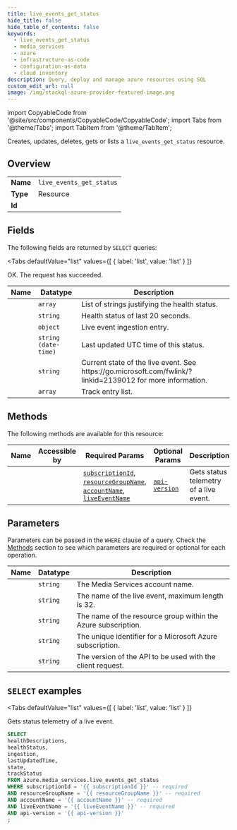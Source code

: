 ```yaml
--- 
title: live_events_get_status
hide_title: false
hide_table_of_contents: false
keywords:
  - live_events_get_status
  - media_services
  - azure
  - infrastructure-as-code
  - configuration-as-data
  - cloud inventory
description: Query, deploy and manage azure resources using SQL
custom_edit_url: null
image: /img/stackql-azure-provider-featured-image.png
---
```


import CopyableCode from '@site/src/components/CopyableCode/CopyableCode';
import Tabs from '@theme/Tabs';
import TabItem from '@theme/TabItem';

Creates, updates, deletes, gets or lists a <code>live_events_get_status</code> resource.

## Overview
<table><tbody>
<tr><td><b>Name</b></td><td><code>live_events_get_status</code></td></tr>
<tr><td><b>Type</b></td><td>Resource</td></tr>
<tr><td><b>Id</b></td><td><CopyableCode code="azure.media_services.live_events_get_status" /></td></tr>
</tbody></table>

## Fields

The following fields are returned by `SELECT` queries:

<Tabs
    defaultValue="list"
    values={[
        { label: 'list', value: 'list' }
    ]}
>
<TabItem value="list">

OK. The request has succeeded.

<table>
<thead>
    <tr>
    <th>Name</th>
    <th>Datatype</th>
    <th>Description</th>
    </tr>
</thead>
<tbody>
<tr>
    <td><CopyableCode code="healthDescriptions" /></td>
    <td><code>array</code></td>
    <td>List of strings justifying the health status.</td>
</tr>
<tr>
    <td><CopyableCode code="healthStatus" /></td>
    <td><code>string</code></td>
    <td>Health status of last 20 seconds.</td>
</tr>
<tr>
    <td><CopyableCode code="ingestion" /></td>
    <td><code>object</code></td>
    <td>Live event ingestion entry.</td>
</tr>
<tr>
    <td><CopyableCode code="lastUpdatedTime" /></td>
    <td><code>string (date-time)</code></td>
    <td>Last updated UTC time of this status.</td>
</tr>
<tr>
    <td><CopyableCode code="state" /></td>
    <td><code>string</code></td>
    <td>Current state of the live event. See https://go.microsoft.com/fwlink/?linkid=2139012 for more information.</td>
</tr>
<tr>
    <td><CopyableCode code="trackStatus" /></td>
    <td><code>array</code></td>
    <td>Track entry list.</td>
</tr>
</tbody>
</table>
</TabItem>
</Tabs>

## Methods

The following methods are available for this resource:

<table>
<thead>
    <tr>
    <th>Name</th>
    <th>Accessible by</th>
    <th>Required Params</th>
    <th>Optional Params</th>
    <th>Description</th>
    </tr>
</thead>
<tbody>
<tr>
    <td><a href="#list"><CopyableCode code="list" /></a></td>
    <td><CopyableCode code="select" /></td>
    <td><a href="#parameter-subscriptionId"><code>subscriptionId</code></a>, <a href="#parameter-resourceGroupName"><code>resourceGroupName</code></a>, <a href="#parameter-accountName"><code>accountName</code></a>, <a href="#parameter-liveEventName"><code>liveEventName</code></a></td>
    <td><a href="#parameter-api-version"><code>api-version</code></a></td>
    <td>Gets status telemetry of a live event.</td>
</tr>
</tbody>
</table>

## Parameters

Parameters can be passed in the `WHERE` clause of a query. Check the [Methods](#methods) section to see which parameters are required or optional for each operation.

<table>
<thead>
    <tr>
    <th>Name</th>
    <th>Datatype</th>
    <th>Description</th>
    </tr>
</thead>
<tbody>
<tr id="parameter-accountName">
    <td><CopyableCode code="accountName" /></td>
    <td><code>string</code></td>
    <td>The Media Services account name.</td>
</tr>
<tr id="parameter-liveEventName">
    <td><CopyableCode code="liveEventName" /></td>
    <td><code>string</code></td>
    <td>The name of the live event, maximum length is 32.</td>
</tr>
<tr id="parameter-resourceGroupName">
    <td><CopyableCode code="resourceGroupName" /></td>
    <td><code>string</code></td>
    <td>The name of the resource group within the Azure subscription.</td>
</tr>
<tr id="parameter-subscriptionId">
    <td><CopyableCode code="subscriptionId" /></td>
    <td><code>string</code></td>
    <td>The unique identifier for a Microsoft Azure subscription.</td>
</tr>
<tr id="parameter-api-version">
    <td><CopyableCode code="api-version" /></td>
    <td><code>string</code></td>
    <td>The version of the API to be used with the client request.</td>
</tr>
</tbody>
</table>

## `SELECT` examples

<Tabs
    defaultValue="list"
    values={[
        { label: 'list', value: 'list' }
    ]}
>
<TabItem value="list">

Gets status telemetry of a live event.

```sql
SELECT
healthDescriptions,
healthStatus,
ingestion,
lastUpdatedTime,
state,
trackStatus
FROM azure.media_services.live_events_get_status
WHERE subscriptionId = '{{ subscriptionId }}' -- required
AND resourceGroupName = '{{ resourceGroupName }}' -- required
AND accountName = '{{ accountName }}' -- required
AND liveEventName = '{{ liveEventName }}' -- required
AND api-version = '{{ api-version }}'
;
```
</TabItem>
</Tabs>
